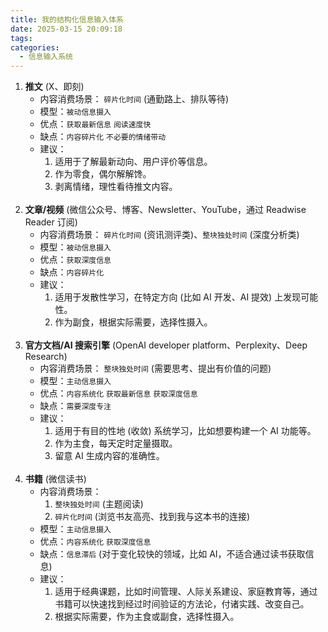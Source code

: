 ```yaml
---
title: 我的结构化信息输入体系
date: 2025-03-15 20:09:18
tags: 
categories:
  - 信息输入系统
---
```


1. **推文** (X、即刻)
   - 内容消费场景： `碎片化时间` (通勤路上、排队等待)
   - 模型：`被动信息摄入`
   - 优点：`获取最新信息` `阅读速度快`
   - 缺点：`内容碎片化` `不必要的情绪带动`
   - 建议： 
     1. 适用于了解最新动向、用户评价等信息。
     2. 作为零食，偶尔解解馋。
     3. 剥离情绪，理性看待推文内容。
<br><br>
2. **文章/视频** (微信公众号、博客、Newsletter、YouTube，通过 Readwise Reader 订阅)
   - 内容消费场景： `碎片化时间` (资讯测评类)、`整块独处时间` (深度分析类)
   - 模型：`被动信息摄入`
   - 优点：`获取深度信息`
   - 缺点：`内容碎片化`
   - 建议： 
     1. 适用于发散性学习，在特定方向 (比如 AI 开发、AI 提效) 上发现可能性。
     2. 作为副食，根据实际需要，选择性摄入。
<br><br>
3. **官方文档/AI 搜索引擎** (OpenAI developer platform、Perplexity、Deep Research)
   - 内容消费场景： `整块独处时间` (需要思考、提出有价值的问题)
   - 模型：`主动信息摄入`
   - 优点：`内容系统化` `获取最新信息` `获取深度信息`
   - 缺点：`需要深度专注`
   - 建议： 
     1. 适用于有目的性地 (收敛) 系统学习，比如想要构建一个 AI 功能等。
     2. 作为主食，每天定时定量摄取。
     3. 留意 AI 生成内容的准确性。
<br><br>
4. **书籍** (微信读书)
   - 内容消费场景： 
     1. `整块独处时间` (主题阅读)
     2. `碎片化时间` (浏览书友高亮、找到我与这本书的连接)
   - 模型：`主动信息摄入`
   - 优点：`内容系统化` `获取深度信息`
   - 缺点：`信息滞后` (对于变化较快的领域，比如 AI，不适合通过读书获取信息)
   - 建议： 
     1. 适用于经典课题，比如时间管理、人际关系建设、家庭教育等，通过书籍可以快速找到经过时间验证的方法论，付诸实践、改变自己。
     2. 根据实际需要，作为主食或副食，选择性摄入。
